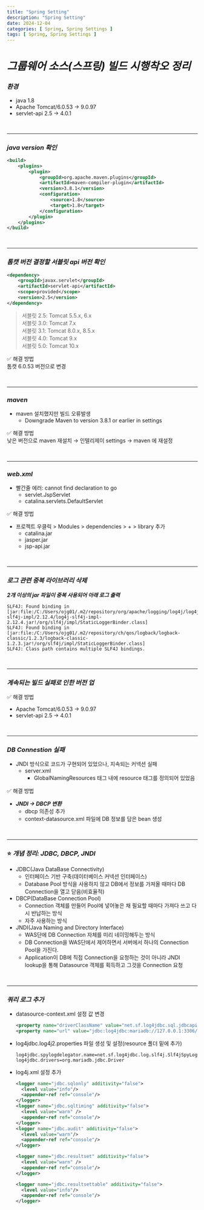 ```yaml
---
title: "Spring Setting"
description: "Spring Setting"
date: 2024-12-04
categories: [ Spring, Spring Settings ]
tags: [ Spring, Spring Settings ]
---
```


# ***그룹웨어 소스(스프링) 빌드 시행착오 정리***

### ***환경***

- java 1.8
- Apache Tomcat/6.0.53 → 9.0.97
- servlet-api 2.5 → 4.0.1

<br>
<hr>

### ***java version 확인***

```xml
<build>
    <plugins>
        <plugin>
            <groupId>org.apache.maven.plugins</groupId>
            <artifactId>maven-compiler-plugin</artifactId>
            <version>3.8.1</version>
            <configuration>
                <source>1.8</source>
                <target>1.8</target>
            </configuration>
        </plugin>
    </plugins>
</build>
```

<br>
<hr>

### ***톰캣 버전 결정할 서블릿 api 버전 확인***

```xml
<dependency>
	<groupId>javax.servlet</groupId>
	<artifactId>servlet-api</artifactId>
	<scope>provided</scope>
	<version>2.5</version>
</dependency>
```
> 서블릿 2.5: Tomcat 5.5.x, 6.x    
> 서블릿 3.0: Tomcat 7.x    
> 서블릿 3.1: Tomcat 8.0.x, 8.5.x    
> 서블릿 4.0: Tomcat 9.x    
> 서블릿 5.0: Tomcat 10.x    
  
✅ 해결 방법  
톰캣 6.0.53 버전으로 변경  

<br>
<hr>

### ***maven***

- maven 설치했지만 빌드 오류발생
  - Downgrade Maven to version 3.8.1 or earlier in settings
  
✅ 해결 방법  
낮은 버전으로 maven 재설치 → 인텔리제이 settings → maven 에 재설정  

<br>
<hr>

### ***web.xml***

- 빨간줄 에러: cannot find declaration to go
  - servlet.JspServlet
  - catalina.servlets.DefaultServlet
  
✅ 해결 방법  
- 프로젝트 우클릭 > Modules > dependencies > + > library 추가 
  - catalina.jar
  - jasper.jar
  - jsp-api.jar

<br>
<hr>

### ***로그 관련 중복 라이브러리 삭제***

***2개 이상의 jar 파일이 중복 사용되어 아래 로그 출력***  

```log
SLF4J: Found binding in [jar:file:/C:/Users/ojg01/.m2/repository/org/apache/logging/log4j/log4j-slf4j-impl/2.12.4/log4j-slf4j-impl-2.12.4.jar!/org/slf4j/impl/StaticLoggerBinder.class]
SLF4J: Found binding in [jar:file:/C:/Users/ojg01/.m2/repository/ch/qos/logback/logback-classic/1.2.3/logback-classic-1.2.3.jar!/org/slf4j/impl/StaticLoggerBinder.class]	
SLF4J: Class path contains multiple SLF4J bindings. 
```

<br>
<hr>

### ***계속되는 빌드 실패로 인한 버전 업***

✅ 해결 방법  
- Apache Tomcat/6.0.53 → 9.0.97
- servlet-api 2.5 → 4.0.1

<br>
<hr>

### ***DB Connestion 실패***

- JNDI 방식으로 코드가 구현되어 있었으나, 지속되는 커넥션 실패
	- server.xml 
		- GlobalNamingResources 태그 내에 resource 태그를 정의되어 있었음
  
✅ 해결 방법  
- ***JNDI → DBCP 변환***
  - dbcp 의존성 추가
  - context-datasource.xml 파일에 DB 정보를 담은 bean 생성

<br>
<hr>

### ⭐​ ***개념 정리: JDBC, DBCP, JNDI***  

- JDBC(Java DataBase Connectivity)
	- 인터페이스 기반 구축(데이터베이스 커넥션 인터페이스)
	- Database Pool 방식을 사용하지 않고 DB에서 정보를 가져올 때마다 DB Connection을 열고 닫음(비효율적)
- DBCP(DataBase Connection Pool)
	- Connection 객체를 만들어 Pool에 넣어놓은 채 필요할 때마다 가져다 쓰고 다시 반납하는 방식
	- 자주 사용하는 방식
- JNDI(Java Naming and Directory Interface)
	- WAS단에 DB Connection 자체를 미리 네이밍해두는 방식
	- DB Connection을 WAS단에서 제어하면서 서버에서 하나의 Connection Pool을 가진다.
	- Application이 DB에 직접 Connection을 요청하는 것이 아니라 JNDI lookup을 통해 Datasource 객체를 획득하고 그것을 Connection 요청

<br>
<hr>

### ***쿼리 로그 추가***

- datasource-context.xml 설정 값 변경  
  ```xml
  <property name="driverClassName" value="net.sf.log4jdbc.sql.jdbcapi.DriverSpy"></property>
  <property name="url" value="jdbc:log4jdbc:mariadb://127.0.0.1:3306/디비명" /> 
  ```
- log4jdbc.log4j2.properties 파일 생성 및 설정(resource 폴더 밑에 추가)  
  ```properties
  log4jdbc.spylogdelegator.name=net.sf.log4jdbc.log.slf4j.Slf4jSpyLogDelegator
  log4jdbc.drivers=org.mariadb.jdbc.Driver
  ```
- log4j.xml 설정 추가  
  ```xml
  <logger name="jdbc.sqlonly" additivity="false"> 
    <level value="info"/> 
    <appender-ref ref="console"/> 
  </logger>
  <logger name="jdbc.sqltiming" additivity="false">
    <level value="warn" />
    <appender-ref ref="console"/> 
  </logger>
  <logger name="jdbc.audit" additivity="false"> 
    <level value="warn"/>  
    <appender-ref ref="console"/> 
  </logger> 

  <logger name="jdbc.resultset" additivity="false">
    <level value="warn" />
    <appender-ref ref="console"/> 
  </logger>

  <logger name="jdbc.resultsettable" additivity="false"> 
    <level value="info"/>  
    <appender-ref ref="console"/> 
  </logger>
  ```